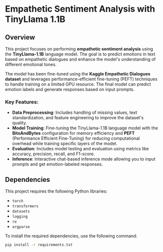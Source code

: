 # Empathetic Sentiment Analysis with TinyLlama 1.1B

## Overview

This project focuses on performing **empathetic sentiment analysis** using the **TinyLlama-1.1B** language model. The goal is to predict emotions in text based on empathetic dialogues and enhance the model's understanding of different emotional tones.

The model has been fine-tuned using the **Kaggle Empathetic Dialogues dataset** and leverages performance-efficient fine-tuning (PEFT) techniques to handle training on a limited GPU resource. The final model can predict emotion labels and generate responses based on input prompts.


### Key Features:
- **Data Preprocessing**: Includes handling of missing values, text standardization, and feature engineering to improve the dataset's quality.
- **Model Training**: Fine-tuning the TinyLlama-1.1B language model with the **BitsAndBytes** configuration for memory efficiency and **PEFT** (Performance Efficient Fine-Tuning) for reducing computational overhead while training specific layers of the model.
- **Evaluation**: Includes model testing and evaluation using metrics like accuracy, precision, recall, and F1-score.
- **Inference**: Interactive chat-based inference mode allowing you to input prompts and get emotion-labeled responses.

## Dependencies

This project requires the following Python libraries:

- `torch`
- `transformers`
- `datasets`
- `logging`
- `re`
- `argparse`
  
To install the required dependencies, use the following command:

```bash
pip install -r requirements.txt


